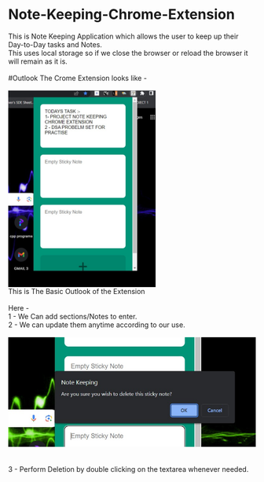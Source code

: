 # Note-Keeping-Chrome-Extension

This is Note Keeping Application which allows the user to keep up their Day-to-Day tasks and Notes.<br>
This uses local storage so if we close the browser or reload the browser it will remain as it is.
<br>
<br>
#Outlook
The Crome Extension looks like - <br>
<br>
<img src = "pic1.jpeg" height="400px" width="300px" align="center"><br>
This is The Basic Outlook of the Extension <br>
<br>
Here - <br>
1 - We Can add sections/Notes to enter.<br>
2 - We can update them anytime according to our use.
<br>
<br>
<img src = "pic2.jpeg"><br>
<br>
<br>
3 - Perform Deletion by double clicking on the textarea whenever needed.
